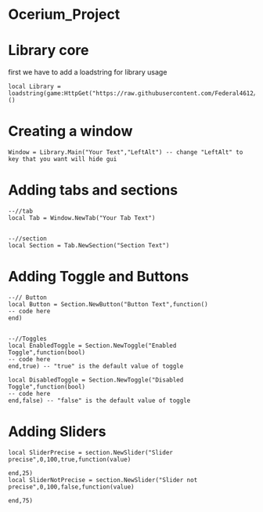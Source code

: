 # Ocerium_Project

# Library core

first we have to add a loadstring for library usage
```
local Library = loadstring(game:HttpGet("https://raw.githubusercontent.com/Federal4612/Ocerium_Project/main/PrivatSource.lua",true))()
```

# Creating a window
```
Window = Library.Main("Your Text","LeftAlt") -- change "LeftAlt" to key that you want will hide gui
```

# Adding tabs and sections
```
--//tab
local Tab = Window.NewTab("Your Tab Text")


--//section
local Section = Tab.NewSection("Section Text")
```

# Adding Toggle and Buttons
```
--// Button
local Button = Section.NewButton("Button Text",function()
-- code here
end)


--//Toggles
local EnabledToggle = Section.NewToggle("Enabled Toggle",function(bool)
-- code here
end,true) -- "true" is the default value of toggle

local DisabledToggle = Section.NewToggle("Disabled Toggle",function(bool)
-- code here
end,false) -- "false" is the default value of toggle
```

# Adding Sliders
```
local SliderPrecise = section.NewSlider("Slider precise",0,100,true,function(value)

end,25)
local SliderNotPrecise = section.NewSlider("Slider not precise",0,100,false,function(value)

end,75)
```
